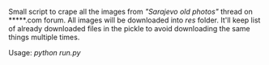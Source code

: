 Small script to crape all the images from _"Sarajevo old photos"_ thread on *****.com forum. All images will be downloaded into _res_ folder. It'll keep list of already downloaded files in the pickle to avoid downloading the same things multiple times.

Usage:
_python run.py_
